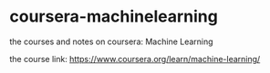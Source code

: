 # coursera-machinelearning
the courses and notes on coursera: Machine Learning

the course link: https://www.coursera.org/learn/machine-learning/

